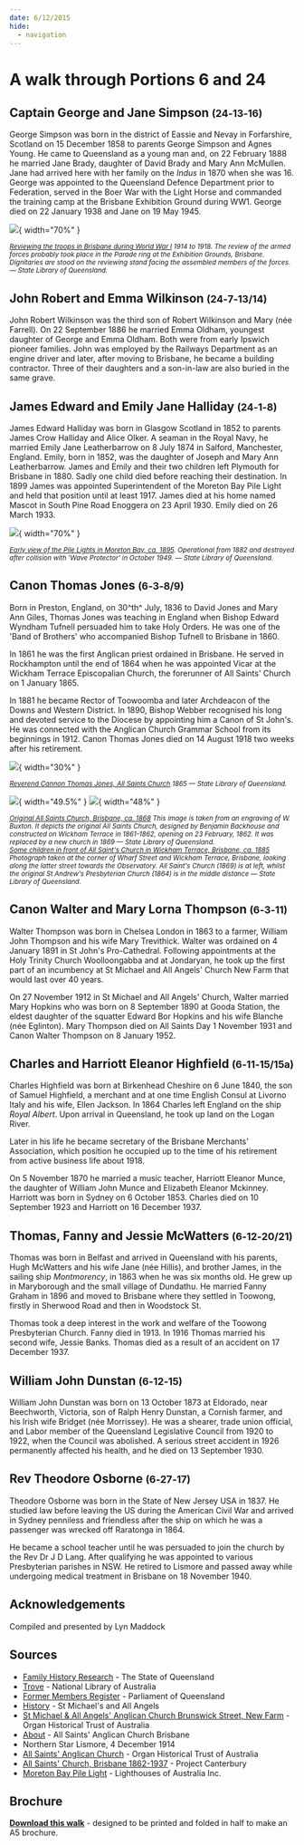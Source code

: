 ```yaml
---
date: 6/12/2015
hide:
  - navigation
---
```


# A walk through Portions 6 and 24  


<!--
Introduction

???+ directions "Directions" 

    Starting point
    Walking directions to first headstone... is the grave of...
    
    ![](../assets/404.png){ width="15%" }
-->

## Captain George and Jane Simpson <small>(24‑13‑16)</small>

George Simpson was born in the district of Eassie and Nevay in Forfarshire, Scotland on 15 December 1858 to parents George Simpson and Agnes Young. He came to Queensland as a young man and, on 22 February 1888 he married Jane Brady, daughter of David Brady and Mary Ann McMullen. Jane had arrived here with her family on the *Indus* in 1870 when she was 16. George was appointed to the Queensland Defence Department prior to Federation, served in the Boer War with the Light Horse and commanded the training camp at the Brisbane Exhibition Ground during WW1. George died on 22 January 1938 and Jane on 19 May 1945.

![](../assets/reviewing-the-troops.jpg){ width="70%" }  

*<small>[Reviewing the troops in Brisbane during World War I](http://onesearch.slq.qld.gov.au/permalink/f/1upgmng/slq_alma21220035150002061) 1914 to 1918. The review of the armed forces probably took place in the Parade ring at the Exhibition Grounds, Brisbane. Dignitaries are stood on the reviewing stand facing the assembled members of the forces. — State Library of Queensland.</small>*



<!--
??? directions "Directions" 

    Walking directions to next headstone... is the grave of...
    
    ![](../assets/404.png){ width="15%" }
-->

## John Robert and Emma Wilkinson <small>(24‑7‑13/14)</small>

John Robert Wilkinson was the third son of Robert Wilkinson and Mary (née Farrell). On 22 September 1886 he married Emma Oldham, youngest daughter of George and Emma Oldham. Both were from early Ipswich pioneer families. John was employed by the Railways Department as an engine driver and later, after moving to Brisbane, he became a building contractor. Three of their daughters and a son-in-law are also buried in the same grave.

## James Edward and Emily Jane Halliday <small>(24‑1‑8)</small>

James Edward Halliday was born in Glasgow Scotland in 1852 to parents James Crow Halliday and Alice Olker. A seaman in the Royal Navy, he married Emily Jane Leatherbarrow on 8 July 1874 in Salford, Manchester, England. Emily, born in 1852, was the daughter of Joseph and Mary Ann Leatherbarrow. James and Emily and their two children left Plymouth for Brisbane in 1880. Sadly one child died before reaching their destination. In 1899 James was appointed Superintendent of the Moreton Bay Pile Light and held that position until at least
1917. James died at his home named Mascot in South Pine Road Enoggera on 23 April 1930. Emily died on 26 March 1933.

![](../assets/moreton-bay-pile-lights.jpg){ width="70%" }  

*<small>[Early view of the Pile Lights in Moreton Bay, ca. 1895](http://onesearch.slq.qld.gov.au/permalink/f/1upgmng/slq_alma21220381070002061). Operational from 1882 and destroyed after collision with 'Wave Protector' in October 1949. — State Library of Queensland.</small>*

## Canon Thomas Jones <small>(6‑3‑8/9)</small>

Born in Preston, England, on 30^th^ July, 1836 to David Jones and Mary Ann Giles, Thomas Jones was teaching in England when Bishop Edward Wyndham Tufnell persuaded him to take Holy Orders. He was one of the 'Band of Brothers' who accompanied Bishop Tufnell to Brisbane in 1860. 

In 1861 he was the first Anglican priest ordained in Brisbane. He served in Rockhampton until the end of 1864 when he was appointed Vicar at the Wickham Terrace Episcopalian Church, the forerunner of All Saints' Church on 1 January 1865. 

In 1881 he became Rector of Toowoomba and later Archdeacon of the Downs and Western District. In 1890, Bishop Webber recognised his long and devoted service to the Diocese by appointing him a Canon of St John's. He was connected with the Anglican Church Grammar School from its beginnings in 1912. Canon Thomas Jones died on 14 August 1918 two weeks after his retirement.

![](../assets/canon-thomas-jones.jpg){ width="30%" }  

*<small>[Reverend Cannon Thomas Jones, All Saints Church](http://onesearch.slq.qld.gov.au/permalink/f/1upgmng/slq_alma21220132750002061) 1865 — State Library of Queensland.</small>*


![](../assets/original-all-saints-church.jpg){ width="49.5%" } ![](../assets/all-saints-church.jpg){ width="48%" }  

*<small>[Original All Saints Church, Brisbane, ca. 1868](http://onesearch.slq.qld.gov.au/permalink/f/1upgmng/slq_alma21220196940002061) This image is taken from an engraving of W. Buxton. It depicts the original All Saints Church, designed by Benjamin Backhouse and constructed on Wickham Terrace in 1861-1862, opening on 23 February, 1862. It was replaced by a new church in 1869 — State Library of Queensland.</small>* <br>
*<small>[Some children in front of All Saint's Church in Wickham Terrace, Brisbane, ca. 1885](http://onesearch.slq.qld.gov.au/permalink/f/1upgmng/slq_alma21219373780002061) Photograph taken at the corner of Wharf Street and Wickham Terrace, Brisbane, looking along the latter street towards the Observatory. All Saint's Church (1869) is at left, whilst the original St Andrew's Presbyterian Church (1864) is in the middle distance — State Library of Queensland.</small>*



## Canon Walter and Mary Lorna Thompson <small>(6‑3‑11)</small>

Walter Thompson was born in Chelsea London in 1863 to a farmer, William John Thompson and his wife Mary Trevithick. Walter was ordained on 4 January 1891 in St John's Pro-Cathedral. Following appointments at the Holy Trinity Church Woolloongabba and at Jondaryan, he took up the first part of an incumbency at St Michael and All Angels' Church New Farm that would last over 40 years. 

On 27 November 1912 in St Michael and All Angels' Church, Walter married Mary Hopkins who was born on 8 September 1890 at Gooda
Station, the eldest daughter of the squatter Edward Bor Hopkins and his wife Blanche (née Eglinton). Mary Thompson died on All Saints Day 1 November 1931 and Canon Walter Thompson on 8 January 1952.

<!--
![](../assets/holy-trinity-church-of-england-woolloongabba.jpg){ width="70%" }  

*<small>[Holy Trinity Church of England at Woolloongabba, 1949](http://onesearch.slq.qld.gov.au/permalink/f/1upgmng/slq_alma21219189770002061) — State Library of Queensland.</small>*
-->


## Charles and Harriott Eleanor Highfield <small>(6‑11‑15/15a)</small>

Charles Highfield was born at Birkenhead Cheshire on 6 June 1840, the son of Samuel Highfield, a merchant and at one time English Consul at Livorno Italy and his wife, Ellen Jackson. In 1864 Charles left England on the ship *Royal Albert*. Upon arrival in Queensland, he took up land on the Logan River. 

Later in his life he became secretary of the Brisbane Merchants' Association, which position he occupied up to the time of his retirement from active business life about 1918. 

On 5 November 1870 he married a music teacher, Harriott Eleanor Munce, the daughter of William John Munce and Elizabeth Eleanor Mckinney. Harriott was born in Sydney on 6 October 1853. Charles died on 10 September 1923 and Harriott on 16 December 1937.


## Thomas, Fanny and Jessie McWatters <small>(6‑12‑20/21)</small>

Thomas was born in Belfast and arrived in Queensland with his parents, Hugh McWatters and his wife Jane (née Hillis), and brother James, in the sailing ship *Montmorency*, in 1863 when he was six months old. He grew up in Maryborough and the small village of Dundathu. He married Fanny Graham in 1896 and moved to Brisbane where they settled in Toowong, firstly in Sherwood Road and then in Woodstock St.

Thomas took a deep interest in the work and welfare of the Toowong Presbyterian Church. Fanny died in 1913. In 1916 Thomas married his second wife, Jessie Banks. Thomas died as a result of an accident on 17 December 1937.


## William John Dunstan <small>(6‑12‑15)</small>

William John Dunstan was born on 13 October 1873 at Eldorado, near Beechworth, Victoria, son of Ralph Henry Dunstan, a Cornish farmer, and his Irish wife Bridget (née Morrissey). He was a shearer, trade union official, and Labor member of the Queensland Legislative Council from 1920 to 1922, when the Council was abolished. A serious street accident in 1926 permanently affected his health, and he died on 13 September 1930.


## Rev Theodore Osborne <small>(6‑27‑17)</small>

Theodore Osborne was born in the State of New Jersey USA in 1837. He studied law before leaving the US during the American Civil War and arrived in Sydney penniless and friendless after the ship on which he was a passenger was wrecked off Raratonga in 1864. 

He became a school teacher until he was persuaded to join the church by the Rev Dr J D Lang. After qualifying he was appointed to various Presbyterian parishes in NSW. He retired to Lismore and passed away while undergoing medical treatment in Brisbane on 18 November 1940.


## Acknowledgements

Compiled and presented by Lyn Maddock

## Sources

- [Family History Research](https://www.familyhistory.bdm.qld.gov.au) - The State of Queensland
- [Trove](https://trove.nla.gov.au) - National Library of Australia
- [Former Members Register](https://www.parliament.qld.gov.au/Members/Former-Members/Former-Members-Register) - Parliament of Queensland
- [History](https://stmichaelsnewfarm.org.au/publications/history) - St Michael's and All Angels
- [St Michael & All Angels' Anglican Church Brunswick Street, New Farm](https://www.ohta.org.au/organs/organs/NewFarmAng.html) - Organ Historical Trust of Australia
- [About](https://www.allsaintsbrisbane.com/about-1) <!-- www.allsaintsbrisbane.com/about_all_saints --> - All Saints' Anglican Church Brisbane
- Northern Star Lismore, 4 December 1914 
- [All Saints' Anglican Church](https://www.ohta.org.au/confs/Qld/WickhamTerrace.html) - Organ Historical Trust of Australia
- [All Saints' Church, Brisbane 1862-1937](http://anglicanhistory.org/aus/wickham_kissick1937/03.html) - Project Canterbury
- [Moreton Bay Pile Light](https://lighthouses.org.au/qld/moreton-bay-pile-light/) <!--, www.lighthouses.org.au/lights/QLD/Moreton%20Bay/Moreton%20Bay.htm --> - Lighthouses of Australia Inc. 


<div class="noprint" markdown="1">

## Brochure

**[Download this walk](../assets/guides/portion5-part2.pdf)** - designed to be printed and folded in half to make an A5 brochure.

</div>

